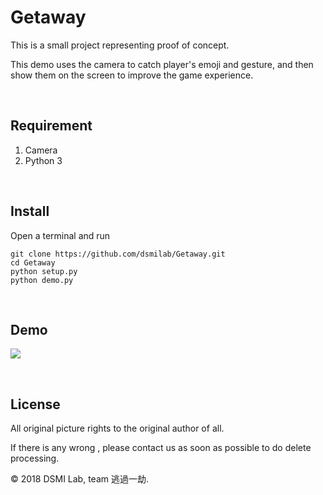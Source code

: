 # Getaway

This is a small project representing proof of concept. 

This demo uses the camera to catch player's emoji and gesture, and then show them on the screen to improve the game experience.

<br/>

## Requirement

1. Camera
2. Python 3

<br/>

## Install

Open a terminal and run

```
git clone https://github.com/dsmilab/Getaway.git
cd Getaway
python setup.py
python demo.py
```

<br/>

## Demo
![](https://dsmilab.nctu.edu.tw/static/assets/video/getaway_demo.gif)

<br/>

## License

All original picture rights to the original author of all. 

If there is any wrong , please contact us as soon as possible to do delete processing.

© 2018 DSMI Lab, team 逃過一劫.